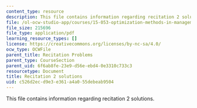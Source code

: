 ```yaml
---
content_type: resource
description: This file contains information regarding recitation 2 solutions.
file: /ol-ocw-studio-app/courses/15-053-optimization-methods-in-management-science-spring-2013/c526d2ecd9e3e361a4a055debeab9504_MIT15_053S13_rec02sol.pdf
file_size: 215696
file_type: application/pdf
learning_resource_types: []
license: https://creativecommons.org/licenses/by-nc-sa/4.0/
ocw_type: OCWFile
parent_title: Recitation Problems
parent_type: CourseSection
parent_uid: 6f6ab8fe-23e9-d56e-ebd4-0e3310c733c3
resourcetype: Document
title: Recitation 2 solutions
uid: c526d2ec-d9e3-e361-a4a0-55debeab9504
---
```

This file contains information regarding recitation 2 solutions.